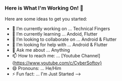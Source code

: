 ### Here is What I'm Working On! 👋


Here are some ideas to get you started:

- 🔭 I’m currently working on ... Technical Fingers
- 🌱 I’m currently learning ... Andoid, Flutter
- 👯 I’m looking to collaborate on ...  Android & Flutter
- 🤔 I’m looking for help with ...  Android & Flutter
- 💬 Ask me about ... Anything
- 📫 How to reach me: ... [Youtube Channel]{https://www.youtube.com/c/CyberSoftov}
- 😄 Pronouns: ...  He/Him
- ⚡ Fun fact: ... I'm Just Started
-->
